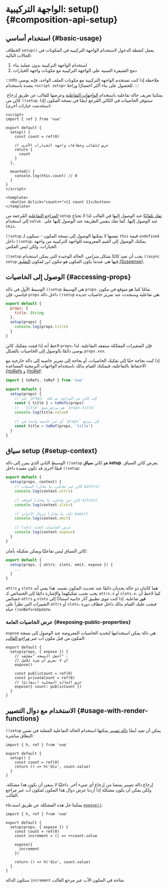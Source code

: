 # الواجهة التركيبية: setup() {#composition-api-setup}

## استخدام أساسي {#basic-usage}

الخطاف `setup()` يعمل كنقطة الدخول لاستخدام الواجهة التركيبية في المكونات في الحالات التالية:

1. استخدام الواجهة التركيبية بدون عملية بناء
2. دمج الشيفرة المبنية على الواجهة التركيبية مع مكونات واجهة الخيارات

:::info ملاحظة
إذا كنت تستخدم الواجهة التركيبية مع مكونات الملف الواحد، فإنه يوصى بشدة باستخدام `<script setup>` للحصول على بناء أكثر اختصارًا وراحةً.
:::

 يمكننا تعريف حالة تفاعلية باستخدام [الواجهات التفاعلية](./reactivity-core) وعرضها للقالب عن طريق إرجاع كائن من `()setup`. ستتوفر الخاصيات في الكائن المُرجع أيضًا في نسخة المكون (إذا استخدمت خيارات أخرى):

```vue
<script>
import { ref } from 'vue'

export default {
  setup() {
    const count = ref(0)

    // عرض للقالب وخطافات واجهة الخيارات الأخرى
    return {
      count
    }
  },

  mounted() {
    console.log(this.count) // 0
  }
}
</script>

<template>
  <button @click="count++">{{ count }}</button>
</template>
```

[المراجع التفاعلية](/api/reactivity-core#ref) المُرجعة من `setup`  [تفك تلقائيًا](/guide/essentials/reactivity-fundamentals#deep-reactivity) عند الوصول إليها في القالب لذا لا تحتاج إلى استخدام `value.` عند الوصول إليها. كما تفك بنفس الطريقة عند الوصول إليها على `this`.

`()setup` نفسها لا يمكنها الوصول إلى نسخة المكون - سيكون لـ `this` قيمة `undefined` داخل `()setup`. يمكنك الوصول إلى القيم المعروضة للواجهة التركيبية من واجهة الخيارات، ولكن ليس العكس.

`()setup` يجب أن تعيد كائنًا _بشكل متزامن_. الحالة الوحيدة التي يمكن استخدام `()async setup` فيها هي عندما يكون المكون هو مكون ابن لمكون [التعليق (Suspense)](../guide/built-ins/suspense).

## الوصول إلى الخاصيات {#accessing-props}

الوسيط الأول في دالة `()setup` هي الوسيط `props`. تمامًا كما هو متوقع في مكون قياسي، فإن `props` داخل دالة `()setup` هي تفاعلية وستحدث عند تمرير خاصيات جديدة.

```js
export default {
  props: {
    title: String
  },
  setup(props) {
    console.log(props.title)
  }
}
```

لاحظ أنه إذا قمت بتفكيك كائن `props`، فإن المتغيرات المفككة ستفقد التفاعلية. لذا يوصى دائمًا بالوصول إلى الخاصيات بالشكل `props.xxx`.

إذا كنت بحاجة حقًا إلى تفكيك الخاصيات، أو بحاجة إلى تمرير خاصية إلى دالة خارجية مع الاحتفاظ بالتفاعلية، فيمكنك القيام بذلك باستخدام الواجهات البرمجية المساعدة [()toRefs](./reactivity-utilities#torefs) و [()toRef](/api/reactivity-utilities#toref):

```js
import { toRefs, toRef } from 'vue'

export default {
  setup(props) {
    // غير `props` إلى كائن من المراجع، ثم فكه
    const { title } = toRefs(props)
    //  `title` هو مرجع يتتبع `props.title`
    console.log(title.value)

    // أو، غير خاصية واحدة في `props` إلى مرجع
    const title = toRef(props, 'title')
  }
}
```

## سياق setup {#setup-context}

الوسيط الثاني الذي يمرر إلى دالة `()setup` هو كائن **سياق setup**. يعرض كائن السياق قيمًا أخرى قد تكون مفيدة داخل `()setup`:

```js
export default {
  setup(props, context) {
    // السمات (كائن غير تفاعلي، ما يعادل $attrs)
    console.log(context.attrs)

    // المنافذ (كائن غير تفاعلي، ما يعادل $slots)
    console.log(context.slots)

    // إرسال الأحداث (دالة، ما يعادل $emit)
    console.log(context.emit)

    // عرض الخاصيات العامة (دالة)
    console.log(context.expose)
  }
}
```

كائن السياق ليس تفاعليًا ويمكن تفكيكه بأمان:

```js
export default {
  setup(props, { attrs, slots, emit, expose }) {
    ...
  }
}
```

`attrs` و `slots` هما كائنان ذو حالة يحدثان دائمًا عند تحديث المكون نفسه. هذا يعني أنه يجب تجنب تفكيكهما والإشارة دائمًا إلى الخصائص كـ `attrs.x` أو `slots.x`. كما لاحظ أن خصائص `attrs` و `slots` **غير** تفاعلية. إذا كنت تنوي تطبيق آثار جانبية استنادًا إلى التغييرات التي تطرأ على `attrs` أو `slots`، فيجب عليك القيام بذلك داخل خطاف دورة حياة `()onBeforeUpdate`.

### عرض الخاصيات العامة {#exposing-public-properties}

`expose` هي دالة يمكن استخدامها لتحديد الخاصيات المعروضة عند الوصول إلى نسخة المكون من قبل مكون أب عبر [مراجع القالب](/guide/essentials/template-refs#ref-on-component):

```js{5,10}
export default {
  setup(props, { expose }) {
    // اجعل النسخة "مغلقة" -
    // أي لا تعرض أي شيء للأصل
    expose()

    const publicCount = ref(0)
    const privateCount = ref(0)
    // عرض الحالة المحلية انتقائيًا
    expose({ count: publicCount })
  }
}
```

## الاستخدام مع دوال التصيير {#usage-with-render-functions}

`()setup` يمكن أن تعيد أيضًا [دالة تصيير](/guide/extras/render-function) يمكنها استخدام الحالة التفاعلية المعلنة في نفس النطاق مباشرة:

```js{6}
import { h, ref } from 'vue'

export default {
  setup() {
    const count = ref(0)
    return () => h('div', count.value)
  }
}
```

إرجاع دالة تصيير يمنعنا من إرجاع أي شيء آخر. داخليًا لا ينبغي أن يكون هذا مشكلة، ولكن يمكن أن يكون مشكلة إذا أردنا عرض دوال هذا المكون لمكون أب عبر مراجع القالب.

يمكننا حل هذه المشكلة عن طريق استدعاء [`expose()`](#exposing-public-properties):

```js{8-10}
import { h, ref } from 'vue'

export default {
  setup(props, { expose }) {
    const count = ref(0)
    const increment = () => ++count.value

    expose({
      increment
    })

    return () => h('div', count.value)
  }
}
```

ستكون الدالة `increment` متاحة في المكون الأب عبر مرجع القالب.
